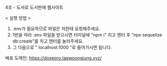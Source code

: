 4조 - 도서로
도서판매 웹사이트

< 실행 방법 >
  
  1. .env가 필요하므로 파일은 저한테 요청해주세요.
  2. 1번을 따라 .env 파일을 받으시면 터미널에 "npm i" 치고 엔터 후 "npx sequelize db:create"를 치고 엔터를 눌러주세요.
  3. 그 다음으로 " localhost:1000 "로 들어가시면 됩니다. 
 
 
 
배포 도메인: https://doseoro.taewoongjung.xyz/
 
